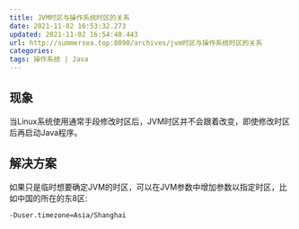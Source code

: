 ```yaml
---
title: JVM时区与操作系统时区的关系
date: 2021-11-02 16:53:32.273
updated: 2021-11-02 16:54:40.443
url: http://summersea.top:8090/archives/jvm时区与操作系统时区的关系
categories: 
tags: 操作系统 | Java
---
```


## 现象
当Linux系统使用通常手段修改时区后，JVM时区并不会跟着改变，即使修改时区后再启动Java程序。

## 解决方案
如果只是临时想要确定JVM的时区，可以在JVM参数中增加参数以指定时区，比如中国的所在的东8区:
```
-Duser.timezone=Asia/Shanghai
```
